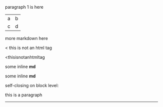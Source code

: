 paragraph 1 is here

<table>
	<tr>
		<td>a</td>
		<td>b</td>
	</tr>
	<tr>
		<td>c</td>
		<td>d</td>
	</tr>
</table>

more markdown here

< this is not an html tag

<thisisnotanhtmltag

<span class="test">some inline **md**</span>

<span>some inline **md**</span>

self-closing on block level:

<p>this is a paragraph</p>
<hr style="clear: both;" />